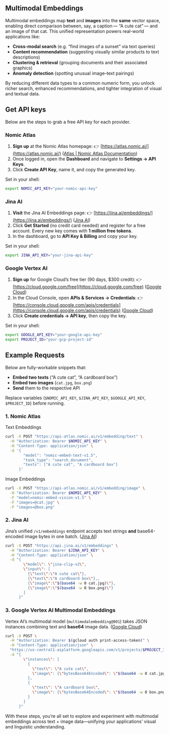 <!-- source_url: https://tds.s-anand.net/#/multimodal-embeddings -->

## Multimodal Embeddings

Multimodal embeddings map **text** and **images** into the **same** vector space, enabling direct comparison between, say, a caption — “A cute cat” — and an image of that cat. This unified representation powers real-world applications like:

- **Cross-modal search** (e.g. “find images of a sunset” via text queries)
- **Content recommendation** (suggesting visually similar products to text descriptions)
- **Clustering & retrieval** (grouping documents and their associated graphics)
- **Anomaly detection** (spotting unusual image–text pairings)

By reducing different data types to a common numeric form, you unlock richer search, enhanced recommendations, and tighter integration of visual and textual data.

## Get API keys

Below are the steps to grab a free API key for each provider.

### Nomic Atlas

1. **Sign up** at the Nomic Atlas homepage:
   👉 [https://atlas.nomic.ai/](https://atlas.nomic.ai/) ([Atlas | Nomic Atlas Documentation][1])
2. Once logged in, open the **Dashboard** and navigate to **Settings → API Keys**.
3. Click **Create API Key**, name it, and copy the generated key.

Set in your shell:

```bash
export NOMIC_API_KEY="your-nomic-api-key"
```

### Jina AI

1. **Visit** the Jina AI Embeddings page:
   👉 [https://jina.ai/embeddings/](https://jina.ai/embeddings/) ([Jina AI][2])
2. Click **Get Started** (no credit card needed) and register for a free account. Every new key comes with **1 million free tokens**.
3. In the dashboard, go to **API Key & Billing** and copy your key.

Set in your shell:

```bash
export JINA_API_KEY="your-jina-api-key"
```

### Google Vertex AI

1. **Sign up** for Google Cloud’s free tier (90 days, \$300 credit):
   👉 [https://cloud.google.com/free](https://cloud.google.com/free) ([Google Cloud][3])
2. In the Cloud Console, open **APIs & Services → Credentials**:
   👉 [https://console.cloud.google.com/apis/credentials](https://console.cloud.google.com/apis/credentials) ([Google Cloud][4])
3. Click **Create credentials → API key**, then copy the key.

Set in your shell:

```bash
export GOOGLE_API_KEY="your-google-api-key"
export PROJECT_ID="your-gcp-project-id"
```

## Example Requests

Below are fully-workable snippets that:

- **Embed two texts** (“A cute cat”, “A cardboard box”)
- **Embed two images** (`cat.jpg`, `box.png`)
- **Send** them to the respective API

Replace variables (`$NOMIC_API_KEY`, `$JINA_API_KEY`, `$GOOGLE_API_KEY`, `$PROJECT_ID`) before running.

### 1. Nomic Atlas

Text Embeddings

```bash
curl -X POST "https://api-atlas.nomic.ai/v1/embedding/text" \
  -H "Authorization: Bearer $NOMIC_API_KEY" \
  -H "Content-Type: application/json" \
  -d '{
        "model": "nomic-embed-text-v1.5",
        "task_type": "search_document",
        "texts": ["A cute cat", "A cardboard box"]
      }'
```

Image Embeddings

```bash
curl -X POST "https://api-atlas.nomic.ai/v1/embedding/image" \
  -H "Authorization: Bearer $NOMIC_API_KEY" \
  -F "model=nomic-embed-vision-v1.5" \
  -F "images=@cat.jpg" \
  -F "images=@box.png"
```

### 2. Jina AI

Jina’s unified `/v1/embeddings` endpoint accepts text strings **and** base64-encoded image bytes in one batch. ([Jina AI][2])

```bash
curl -X POST "https://api.jina.ai/v1/embeddings" \
  -H "Authorization: Bearer $JINA_API_KEY" \
  -H "Content-Type: application/json" \
  -d "{
        \"model\": \"jina-clip-v2\",
        \"input\": [
          {\"text\":\"A cute cat\"},
          {\"text\":\"A cardboard box\"},,
          {\"image\":\"$(base64 -w 0 cat.jpg)\"},
          {\"image\":\"$(base64 -w 0 box.png)\"}
        ]
      }"
```

### 3. Google Vertex AI Multimodal Embeddings

Vertex AI’s multimodal model (`multimodalembedding@001`) takes JSON instances combining text and **base64** image data. ([Google Cloud][5])

```bash
curl -X POST \
  -H "Authorization: Bearer $(gcloud auth print-access-token)" \
  -H "Content-Type: application/json" \
  "https://us-central1-aiplatform.googleapis.com/v1/projects/$PROJECT_ID/locations/us-central1/publishers/google/models/multimodalembedding@001:predict?key=$GOOGLE_API_KEY" \
  -d "{
        \"instances\": [
          {
            \"text\": \"A cute cat\",
            \"image\": {\"bytesBase64Encoded\": \"$(base64 -w 0 cat.jpg)\"}
          },
          {
            \"text\": \"A cardboard box\",
            \"image\": {\"bytesBase64Encoded\": \"$(base64 -w 0 box.png)\"}
          }
        ]
      }"
```

With these steps, you’re all set to explore and experiment with multimodal embeddings across text + image data—unifying your applications’ visual and linguistic understanding.

[1]: https://docs.nomic.ai/atlas/quick-start "Quickstart | Nomic Atlas Documentation"
[2]: https://jina.ai/embeddings/ "Embedding API - Jina AI"
[3]: https://cloud.google.com/free "Free Trial and Free Tier Services and Products - Google Cloud"
[4]: https://cloud.google.com/docs/authentication/api-keys "Manage API keys | Authentication - Google Cloud"
[5]: https://cloud.google.com/vertex-ai/generative-ai/docs/model-reference/multimodal-embeddings-api "Multimodal embeddings API | Generative AI on Vertex AI"
